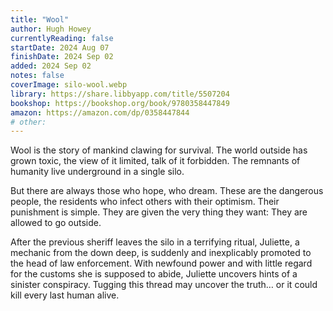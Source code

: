 ```yaml
---
title: "Wool"
author: Hugh Howey
currentlyReading: false
startDate: 2024 Aug 07
finishDate: 2024 Sep 02
added: 2024 Sep 02
notes: false
coverImage: silo-wool.webp
library: https://share.libbyapp.com/title/5507204
bookshop: https://bookshop.org/book/9780358447849
amazon: https://amazon.com/dp/0358447844
# other: 
---
```


Wool is the story of mankind clawing for survival. The world outside has grown toxic, the view of it limited, talk of it forbidden. The remnants of humanity live underground in a single silo.  

But there are always those who hope, who dream. These are the dangerous people, the residents who infect others with their optimism. Their punishment is simple. They are given the very thing they want: They are allowed to go outside.  

After the previous sheriff leaves the silo in a terrifying ritual, Juliette, a mechanic from the down deep, is suddenly and inexplicably promoted to the head of law enforcement. With newfound power and with little regard for the customs she is supposed to abide, Juliette uncovers hints of a sinister conspiracy. Tugging this thread may uncover the truth… or it could kill every last human alive.  
